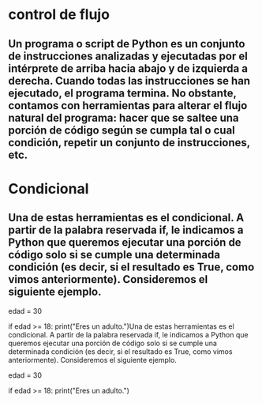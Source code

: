 # control de flujo
## Un programa o script de Python es un conjunto de instrucciones analizadas y ejecutadas por el intérprete de arriba hacia abajo y de izquierda a derecha. Cuando todas las instrucciones se han ejecutado, el programa termina. No obstante, contamos con herramientas para alterar el flujo natural del programa: hacer que se saltee una porción de código según se cumpla tal o cual condición, repetir un conjunto de instrucciones, etc.
# Condicional
## Una de estas herramientas es el condicional. A partir de la palabra reservada if, le indicamos a Python que queremos ejecutar una porción de código solo si se cumple una determinada condición (es decir, si el resultado es True, como vimos anteriormente). Consideremos el siguiente ejemplo.

edad = 30

if edad >= 18:
    print("Eres un adulto.")Una de estas herramientas es el condicional. A partir de la palabra reservada if, le indicamos a Python que queremos ejecutar una porción de código solo si se cumple una determinada condición (es decir, si el resultado es True, como vimos anteriormente). Consideremos el siguiente ejemplo.

edad = 30

if edad >= 18:
    print("Eres un adulto.")